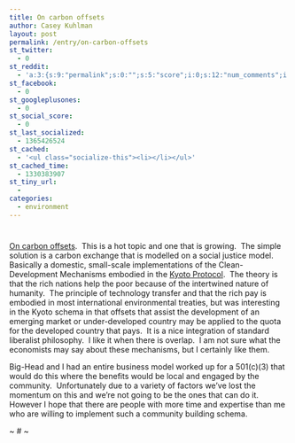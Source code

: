 ```yaml
---
title: On carbon offsets
author: Casey Kuhlman
layout: post
permalink: /entry/on-carbon-offsets
st_twitter:
  - 0
st_reddit:
  - 'a:3:{s:9:"permalink";s:0:"";s:5:"score";i:0;s:12:"num_comments";i:0;}'
st_facebook:
  - 0
st_googleplusones:
  - 0
st_social_score:
  - 0
st_last_socialized:
  - 1365426524
st_cached:
  - '<ul class="socialize-this"><li></li></ul>'
st_cached_time:
  - 1330383907
st_tiny_url:
  - 
categories:
  - environment
---
```

# 

[On carbon offsets][1].  This is a hot topic and one that is growing.  The simple solution is a carbon exchange that is modelled on a social justice model.  Basically a domestic, small-scale implementations of the Clean-Development Mechanisms embodied in the [Kyoto Protocol][2].  The theory is that the rich nations help the poor because of the intertwined nature of humanity.  The principle of technology transfer and that the rich pay is embodied in most international environmental treaties, but was interesting in the Kyoto schema in that offsets that assist the development of an emerging market or under-developed country may be applied to the quota for the developed country that pays.  It is a nice integration of standard liberalist philosophy.  I like it when there is overlap.  I am not sure what the economists may say about these mechanisms, but I certainly like them. 

 [1]: http://www.grist.org/advice/ask/2007/10/15/index.html?source=rss "On carbon offsets | By Umbra Fisk | Grist | Ask Umbra | 15 Oct 2007"
 [2]: http://unfccc.int/kyoto_protocol/items/2830.php

Big-Head and I had an entire business model worked up for a 501(c)(3) that would do this where the benefits would be local and engaged by the community.  Unfortunately due to a variety of factors we’ve lost the momentum on this and we’re not going to be the ones that can do it.  However I hope that there are people with more time and expertise than me who are willing to implement such a community building schema.  

~ # ~